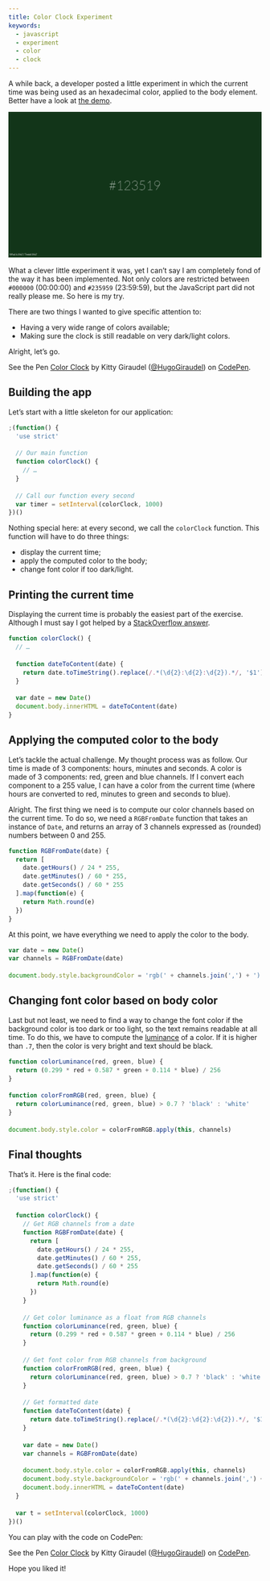 ```yaml
---
title: Color Clock Experiment
keywords:
  - javascript
  - experiment
  - color
  - clock
---
```


A while back, a developer posted a little experiment in which the current time was being used as an hexadecimal color, applied to the body element. Better have a look at [the demo](http://www.jacopocolo.com/hexclock).

![Hexclock experiment](/assets/images/color-clock-experiment/hexclock.png)

What a clever little experiment it was, yet I can’t say I am completely fond of the way it has been implemented. Not only colors are restricted between `#000000` (00:00:00) and `#235959` (23:59:59), but the JavaScript part did not really please me. So here is my try.

There are two things I wanted to give specific attention to:

* Having a very wide range of colors available;
* Making sure the clock is still readable on very dark/light colors.

Alright, let’s go.

<p data-height="320" data-theme-id="0" data-slug-hash="JobxQR" data-default-tab="result" data-user="HugoGiraudel" class='codepen'>See the Pen <a href='https://codepen.io/HugoGiraudel/pen/JobxQR/'>Color Clock</a> by Kitty Giraudel (<a href='https://codepen.io/HugoGiraudel'>@HugoGiraudel</a>) on <a href='https://codepen.io'>CodePen</a>.</p>

## Building the app

Let’s start with a little skeleton for our application:

```javascript
;(function() {
  'use strict'

  // Our main function
  function colorClock() {
    // …
  }

  // Call our function every second
  var timer = setInterval(colorClock, 1000)
})()
```

Nothing special here: at every second, we call the `colorClock` function. This function will have to do three things:

* display the current time;
* apply the computed color to the body;
* change font color if too dark/light.

## Printing the current time

Displaying the current time is probably the easiest part of the exercise. Although I must say I got helped by a [StackOverflow answer](https://stackoverflow.com/a/12612778).

```javascript
function colorClock() {
  // …

  function dateToContent(date) {
    return date.toTimeString().replace(/.*(\d{2}:\d{2}:\d{2}).*/, '$1')
  }

  var date = new Date()
  document.body.innerHTML = dateToContent(date)
}
```

## Applying the computed color to the body

Let’s tackle the actual challenge. My thought process was as follow. Our time is made of 3 components: hours, minutes and seconds. A color is made of 3 components: red, green and blue channels. If I convert each component to a 255 value, I can have a color from the current time (where hours are converted to red, minutes to green and seconds to blue).

Alright. The first thing we need is to compute our color channels based on the current time. To do so, we need a `RGBFromDate` function that takes an instance of `Date`, and returns an array of 3 channels expressed as (rounded) numbers between 0 and 255.

```javascript
function RGBFromDate(date) {
  return [
    date.getHours() / 24 * 255,
    date.getMinutes() / 60 * 255,
    date.getSeconds() / 60 * 255
  ].map(function(e) {
    return Math.round(e)
  })
}
```

At this point, we have everything we need to apply the color to the body.

```javascript
var date = new Date()
var channels = RGBFromDate(date)

document.body.style.backgroundColor = 'rgb(' + channels.join(',') + ')'
```

## Changing font color based on body color

Last but not least, we need to find a way to change the font color if the background color is too dark or too light, so the text remains readable at all time. To do this, we have to compute the [luminance](https://en.wikipedia.org/wiki/Relative_luminance) of a color. If it is higher than `.7`, then the color is very bright and text should be black.

```javascript
function colorLuminance(red, green, blue) {
  return (0.299 * red + 0.587 * green + 0.114 * blue) / 256
}

function colorFromRGB(red, green, blue) {
  return colorLuminance(red, green, blue) > 0.7 ? 'black' : 'white'
}

document.body.style.color = colorFromRGB.apply(this, channels)
```

## Final thoughts

That’s it. Here is the final code:

```javascript
;(function() {
  'use strict'

  function colorClock() {
    // Get RGB channels from a date
    function RGBFromDate(date) {
      return [
        date.getHours() / 24 * 255,
        date.getMinutes() / 60 * 255,
        date.getSeconds() / 60 * 255
      ].map(function(e) {
        return Math.round(e)
      })
    }

    // Get color luminance as a float from RGB channels
    function colorLuminance(red, green, blue) {
      return (0.299 * red + 0.587 * green + 0.114 * blue) / 256
    }

    // Get font color from RGB channels from background
    function colorFromRGB(red, green, blue) {
      return colorLuminance(red, green, blue) > 0.7 ? 'black' : 'white'
    }

    // Get formatted date
    function dateToContent(date) {
      return date.toTimeString().replace(/.*(\d{2}:\d{2}:\d{2}).*/, '$1')
    }

    var date = new Date()
    var channels = RGBFromDate(date)

    document.body.style.color = colorFromRGB.apply(this, channels)
    document.body.style.backgroundColor = 'rgb(' + channels.join(',') + ')'
    document.body.innerHTML = dateToContent(date)
  }

  var t = setInterval(colorClock, 1000)
})()
```

You can play with the code on CodePen:

<p data-height="320" data-theme-id="0" data-slug-hash="JobxQR" data-default-tab="result" data-user="HugoGiraudel" class='codepen'>See the Pen <a href='https://codepen.io/HugoGiraudel/pen/JobxQR/'>Color Clock</a> by Kitty Giraudel (<a href='https://codepen.io/HugoGiraudel'>@HugoGiraudel</a>) on <a href='https://codepen.io'>CodePen</a>.</p>

Hope you liked it!
